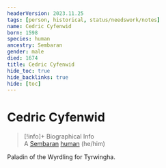 ```yaml
---
headerVersion: 2023.11.25
tags: [person, historical, status/needswork/notes]
name: Cedric Cyfenwid
born: 1598
species: human
ancestry: Sembaran
gender: male
died: 1674
title: Cedric Cyfenwid
hide_toc: true
hide_backlinks: true
hide: [toc]
---
```

# Cedric Cyfenwid
>[!info]+ Biographical Info  
> A [Sembaran](<../../gazetteer/greater-sembara/sembara/sembara.md>) [human](<../../species/humans/humans.md>) (he/him)  
> 

Paladin of the Wyrdling for Tyrwingha.